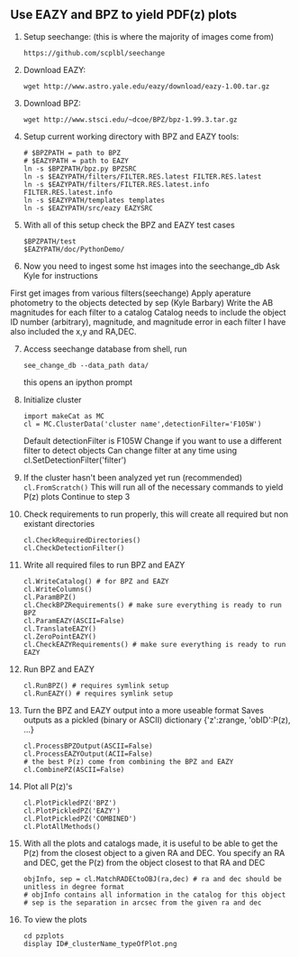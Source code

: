## Use EAZY and BPZ to yield PDF(z) plots

1. Setup seechange: (this is where the majority of images come from)
    ```
    https://github.com/scplbl/seechange
    ```
    
2. Download EAZY:
    ```
    wget http://www.astro.yale.edu/eazy/download/eazy-1.00.tar.gz
    ```
3. Download BPZ:
    ```
    wget http://www.stsci.edu/~dcoe/BPZ/bpz-1.99.3.tar.gz
    ```
 4. Setup current working directory with BPZ and EAZY tools:
    ```
    # $BPZPATH = path to BPZ
    # $EAZYPATH = path to EAZY
    ln -s $BPZPATH/bpz.py BPZSRC
    ln -s $EAZYPATH/filters/FILTER.RES.latest FILTER.RES.latest
    ln -s $EAZYPATH/filters/FILTER.RES.latest.info FILTER.RES.latest.info
    ln -s $EAZYPATH/templates templates
    ln -s $EAZYPATH/src/eazy EAZYSRC
    ```
5. With all of this setup check the BPZ and EAZY test cases
    ```
    $BPZPATH/test
    $EAZYPATH/doc/PythonDemo/
    ```
   
6. Now you need to ingest some hst images into the seechange_db
    Ask Kyle for instructions

First get images from various filters(seechange)
Apply aperature photometry to the objects detected by sep (Kyle Barbary)
Write the AB magnitudes for each filter to a catalog
    Catalog needs to include the object ID number (arbitrary), magnitude, and magnitude error in each filter 
    I have also included the x,y and RA,DEC.

7. Access seechange database
    from shell, run
    ```
    see_change_db --data_path data/
    ```
    this opens an ipython prompt
    
8. Initialize cluster
    ```
    import makeCat as MC
    cl = MC.ClusterData('cluster name',detectionFilter='F105W')
    ```
    Default detectionFilter is F105W
    Change if you want to use a different filter to detect objects
    Can change filter at any time using cl.SetDetectionFilter('filter')

  1. If the cluster hasn't been analyzed yet run (recommended)
    ```
    cl.FromScratch()
    ```
    This will run all of the necessary commands to yield P(z) plots
    Continue to step 3
  2. Check requirements to run properly, this will create all required but non existant directories
        ```
        cl.CheckRequiredDirectories()
        cl.CheckDetectionFilter()
        ```
  3. Write all required files to run BPZ and EAZY
        ```
        cl.WriteCatalog() # for BPZ and EAZY
        cl.WriteColumns()
        cl.ParamBPZ()
        cl.CheckBPZRequirements() # make sure everything is ready to run BPZ
        cl.ParamEAZY(ASCII=False)
        cl.TranslateEAZY()
        cl.ZeroPointEAZY()
        cl.CheckEAZYRequirements() # make sure everything is ready to run EAZY
        ```
  4. Run BPZ and EAZY
        ```
        cl.RunBPZ() # requires symlink setup
        cl.RunEAZY() # requires symlink setup
        ```
  5. Turn the BPZ and EAZY output into a more useable format
        Saves outputs as a pickled (binary or ASCII) dictionary
        {'z':zrange, 'obID':P(z), ...}
        ```
        cl.ProcessBPZOutput(ASCII=False)
        cl.ProcessEAZYOutput(ACII=False)
        # the best P(z) come from combining the BPZ and EAZY
        cl.CombinePZ(ASCII=False)
        ```
  6. Plot all P(z)'s
        ```
        cl.PlotPickledPZ('BPZ')
        cl.PlotPickledPZ('EAZY')
        cl.PlotPickledPZ('COMBINED')
        cl.PlotAllMethods()
        ```

9. With all the plots and catalogs made, it is useful to be able to get the P(z)
    from the closest object to a given RA and DEC.
    You specify an RA and DEC, get the P(z) from the object closest to that RA and DEC
    ```
    objInfo, sep = cl.MatchRADECtoOBJ(ra,dec) # ra and dec should be unitless in degree format
    # objInfo contains all information in the catalog for this object
    # sep is the separation in arcsec from the given ra and dec
    ```
    
10. To view the plots
    ```
    cd pzplots
    display ID#_clusterName_typeOfPlot.png
    ```
    
